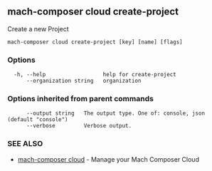 ## mach-composer cloud create-project

Create a new Project

```
mach-composer cloud create-project [key] [name] [flags]
```

### Options

```
  -h, --help                  help for create-project
      --organization string   organization
```

### Options inherited from parent commands

```
      --output string   The output type. One of: console, json (default "console")
      --verbose         Verbose output.
```

### SEE ALSO

* [mach-composer cloud](mach-composer_cloud.md)	 - Manage your Mach Composer Cloud

